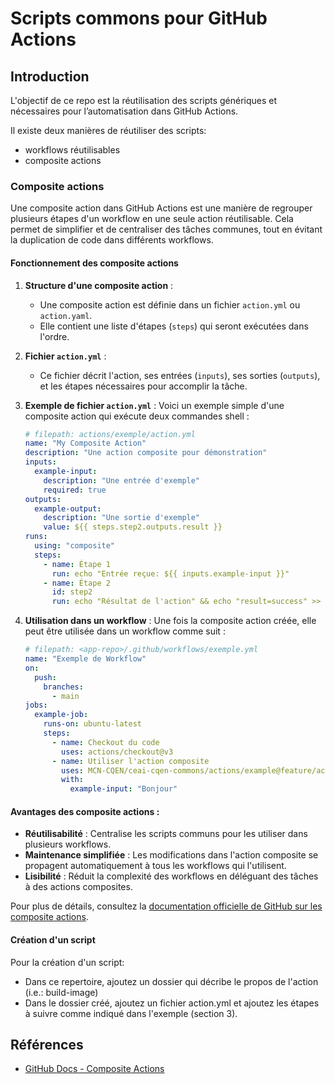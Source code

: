 # Scripts commons pour GitHub Actions

## Introduction
L'objectif de ce repo est la réutilisation des scripts génériques et nécessaires pour l’automatisation dans GitHub Actions.

Il existe deux manières de réutiliser des scripts:
- workflows réutilisables
- composite actions

### Composite actions
Une composite action dans GitHub Actions est une manière de regrouper plusieurs étapes d'un workflow en une seule action réutilisable. Cela permet de simplifier et de centraliser des tâches communes, tout en évitant la duplication de code dans différents workflows.

#### Fonctionnement des composite actions

1. **Structure d'une composite action** :
   - Une composite action est définie dans un fichier `action.yml` ou `action.yaml`.
   - Elle contient une liste d'étapes (`steps`) qui seront exécutées dans l'ordre.

2. **Fichier `action.yml`** :
   - Ce fichier décrit l'action, ses entrées (`inputs`), ses sorties (`outputs`), et les étapes nécessaires pour accomplir la tâche.

3. **Exemple de fichier `action.yml`** :
   Voici un exemple simple d'une composite action qui exécute deux commandes shell :

   ```yaml
   # filepath: actions/exemple/action.yml
   name: "My Composite Action"
   description: "Une action composite pour démonstration"
   inputs:
     example-input:
       description: "Une entrée d'exemple"
       required: true
   outputs:
     example-output:
       description: "Une sortie d'exemple"
       value: ${{ steps.step2.outputs.result }}
   runs:
     using: "composite"
     steps:
       - name: Étape 1
         run: echo "Entrée reçue: ${{ inputs.example-input }}"
       - name: Étape 2
         id: step2
         run: echo "Résultat de l'action" && echo "result=success" >> $GITHUB_OUTPUT
   ```

4. **Utilisation dans un workflow** :
   Une fois la composite action créée, elle peut être utilisée dans un workflow comme suit :

   ```yaml
   # filepath: <app-repo>/.github/workflows/exemple.yml
   name: "Exemple de Workflow"
   on:
     push:
       branches:
         - main
   jobs:
     example-job:
       runs-on: ubuntu-latest
       steps:
         - name: Checkout du code
           uses: actions/checkout@v3
         - name: Utiliser l'action composite
           uses: MCN-CQEN/ceai-cqen-commons/actions/example@feature/actions
           with:
             example-input: "Bonjour"
   ```

#### Avantages des composite actions :
- **Réutilisabilité** : Centralise les scripts communs pour les utiliser dans plusieurs workflows.
- **Maintenance simplifiée** : Les modifications dans l'action composite se propagent automatiquement à tous les workflows qui l'utilisent.
- **Lisibilité** : Réduit la complexité des workflows en déléguant des tâches à des actions composites.

Pour plus de détails, consultez la [documentation officielle de GitHub sur les composite actions](https://docs.github.com/en/actions/sharing-automations/creating-actions/creating-a-composite-action).


#### Création d'un script
Pour la création d'un script:
- Dans ce repertoire, ajoutez un dossier qui décribe le propos de l'action (i.e.: build-image)
- Dans le dossier créé, ajoutez un fichier action.yml et ajoutez les étapes à suivre comme indiqué dans l'exemple (section 3).

## Références
- [GitHub Docs - Composite Actions](https://docs.github.com/en/actions/sharing-automations/creating-actions/creating-a-composite-action)
